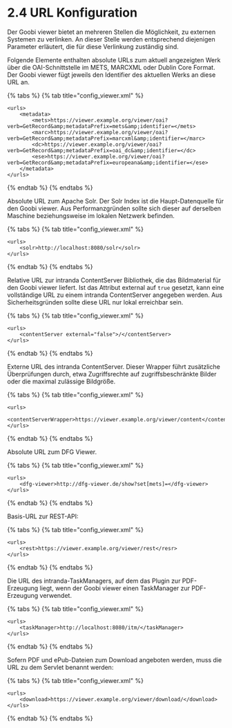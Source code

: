 # 2.4 URL Konfiguration

Der Goobi viewer bietet an mehreren Stellen die Möglichkeit, zu externen Systemen zu verlinken. An dieser Stelle werden entsprechend diejenigen Parameter erläutert, die für diese Verlinkung zuständig sind.

Folgende Elemente enthalten absolute URLs zum aktuell angezeigten Werk über die OAI-Schnittstelle im METS, MARCXML oder Dublin Core Format. Der Goobi viewer fügt jeweils den Identifier des aktuellen Werks an diese URL an.

{% tabs %}
{% tab title="config\_viewer.xml" %}
```markup
<urls>
    <metadata>
        <mets>https://viewer.example.org/viewer/oai?verb=GetRecord&amp;metadataPrefix=mets&amp;identifier=</mets>
        <marc>https://viewer.example.org/viewer/oai?verb=GetRecord&amp;metadataPrefix=marcxml&amp;identifier=</marc>
        <dc>https://viewer.example.org/viewer/oai?verb=GetRecord&amp;metadataPrefix=oai_dc&amp;identifier=</dc>
        <ese>https://viewer.example.org/viewer/oai?verb=GetRecord&amp;metadataPrefix=europeana&amp;identifier=</ese>
    </metadata>
</urls>
```
{% endtab %}
{% endtabs %}

Absolute URL zum Apache Solr. Der Solr Index ist die Haupt-Datenquelle für den Goobi viewer. Aus Performanzgründen sollte sich dieser auf derselben Maschine beziehungsweise im lokalen Netzwerk befinden.

{% tabs %}
{% tab title="config\_viewer.xml" %}
```markup
<urls>
    <solr>http://localhost:8080/solr</solr>
</urls>
```
{% endtab %}
{% endtabs %}

Relative URL zur intranda ContentServer Bibliothek, die das Bildmaterial für den Goobi viewer liefert. Ist das Attribut external auf `true` gesetzt, kann eine vollständige URL zu einem intranda ContentServer angegeben werden. Aus Sicherheitsgründen sollte diese URL nur lokal erreichbar sein.

{% tabs %}
{% tab title="config\_viewer.xml" %}
```markup
<urls>
    <contentServer external="false">/</contentServer>
</urls>
```
{% endtab %}
{% endtabs %}

Externe URL des intranda ContentServer. Dieser Wrapper führt zusätzliche Überprüfungen durch, etwa Zugriffsrechte auf zugriffsbeschränkte Bilder oder die maximal zulässige Bildgröße.

{% tabs %}
{% tab title="config\_viewer.xml" %}
```markup
<urls>
    <contentServerWrapper>https://viewer.example.org/viewer/content</contentServerWrapper>
</urls>
```
{% endtab %}
{% endtabs %}

Absolute URL zum DFG Viewer.

{% tabs %}
{% tab title="config\_viewer.xml" %}
```markup
<urls>
    <dfg-viewer>http://dfg-viewer.de/show?set[mets]=</dfg-viewer>
</urls>
```
{% endtab %}
{% endtabs %}

Basis-URL zur REST-API:

{% tabs %}
{% tab title="config\_viewer.xml" %}
```markup
<urls>
    <rest>https://viewer.example.org/viewer/rest</resr>
</urls>
```
{% endtab %}
{% endtabs %}

Die URL des intranda-TaskManagers, auf dem das Plugin zur PDF-Erzeugung liegt, wenn der Goobi viewer einen TaskManager zur PDF-Erzeugung verwendet. 

{% tabs %}
{% tab title="config\_viewer.xml" %}
```markup
<urls>
    <taskManager>http://localhost:8080/itm/</taskManager>
</urls>
```
{% endtab %}
{% endtabs %}

Sofern PDF und ePub-Dateien zum Download angeboten werden, muss die URL zu dem Servlet benannt werden:

{% tabs %}
{% tab title="config\_viewer.xml" %}
```markup
<urls>
    <download>https://viewer.example.org/viewer/download/</download>
</urls>
```
{% endtab %}
{% endtabs %}

